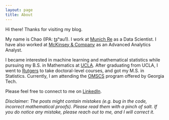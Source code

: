 ```yaml
---
layout: page
title: About
---
```


Hi there! Thanks for visiting my blog.

My name is Chao (IPA: ʈʂʰau1). I work at [Munich Re](https://www.munichre.com/en/homepage/index.html) as a Data Scientist. I have also worked at [McKinsey & Company](https://www.mckinsey.com/) as an Advanced Analytics Analyst.

I became interested in machine learning and mathematical statistics while pursuing my B.S. in Mathematics at [UCLA](https://www.math.ucla.edu/). After graduating from UCLA, I went to [Rutgers](https://stat.rutgers.edu/) to take doctoral-level courses, and got my M.S. in Statistics. Currently, I am attending the [OMSCS](https://omscs.gatech.edu/) program offered by Georgia Tech.

Please feel free to connect to me on [LinkedIn](https://www.linkedin.com/in/cguo/).

_Disclaimer: The posts might contain mistakes (e.g. bug in the code, incorrect mathematical proofs). Please read them with a pinch of salt. If you do notice any mistake, please reach out to me, and I will correct it._
